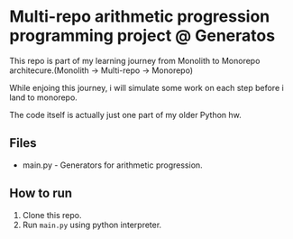 # Multi-repo arithmetic progression programming project @ Generatos
This repo is part of my learning journey from Monolith to Monorepo architecure.(Monolith -> Multi-repo -> Monorepo)

While enjoing this journey, i will simulate some work on each step before i land to monorepo.

The code itself is actually just one part of my older Python hw.

## Files
- main.py - Generators for arithmetic progression.


## How to run
1. Clone this repo.
2. Run `main.py` using python interpreter.